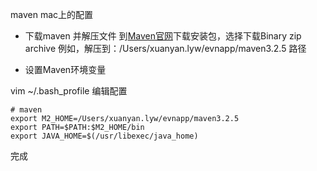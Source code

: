 maven mac上的配置

- 下载maven 并解压文件
到[Maven官网](https://maven.apache.org/download.cgi)下载安装包，选择下载Binary zip archive
例如，解压到：/Users/xuanyan.lyw/evnapp/maven3.2.5 路径

- 设置Maven环境变量

vim ~/.bash_profile 编辑配置

````
# maven
export M2_HOME=/Users/xuanyan.lyw/evnapp/maven3.2.5
export PATH=$PATH:$M2_HOME/bin
export JAVA_HOME=$(/usr/libexec/java_home)
````

完成

